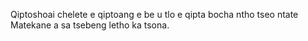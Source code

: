 
Qiptoshoai chelete e qiptoang e be u tlo e qipta bocha ntho tseo ntate Matekane a sa tsebeng letho ka tsona.
